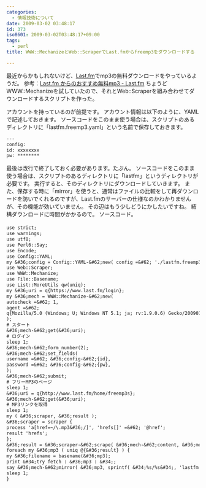 ```yaml
---
categories:
  - 情報技術について
date: 2009-03-02 03:48:17
id: 373
iso8601: 2009-03-02T03:48:17+09:00
tags:
  - perl
title: WWW::MechanizeとWeb::ScraperでLast.fmからfreemp3をダウンロードする

---
```


最近からかもしれないけど、<a href="http://www.lastfm.jp/">Last.fm</a>でmp3の無料ダウンロードをやっているようだ。
参考：<a href="http://www.lastfm.jp/">Last.fm からのおすすめ無料mp3 - Last.fm</a>
ちょうどWWW::Mechanizeを試していたので、それとWeb::Scraperを組み合わせてダウンロードするスクリプトを作った。


アカウントを持っているのが前提です。
アカウント情報は以下のように、YAMLで記述しておきます。
ソースコードをこのまま使う場合は、スクリプトのあるディレクトリに「lastfm.freemp3.yaml」という名前で保存しておきます。
```default
---
config:
id: xxxxxxxx
pw: ********
```
最後は改行で終了しておく必要があります。たぶん。
ソースコードをこのまま使う場合は、スクリプトのあるディレクトリに「lastfm」というディレクトリが必要です。
実行すると、そのディレクトリにダウンロードしていきます。
また、保存する時に「mirror」を使うと、通常はファイルの比較をして再ダウンロードを防いでくれるのですが、Last.fmのサーバーの仕様なのかわかりませんが、その機能が効いていません。
その辺はもう少しどうにかしたいですね。
結構ダウンロードに時間がかかるので&#133;。
ソースコード。
```default
use strict;
use warnings;
use utf8;
use Perl6::Say;
use Encode;
use Config::YAML;
my &#36;config = Config::YAML-&#62;new( config =&#62; './lastfm.freemp3.yaml' );
use Web::Scraper;
use WWW::Mechanize;
use File::Basename;
use List::MoreUtils qw(uniq);
my &#36;uri = q{https://www.last.fm/login};
my &#36;mech = WWW::Mechanize-&#62;new(
autocheck =&#62; 1,
agent =&#62;
q{Mozilla/5.0 (Windows; U; Windows NT 5.1; ja; rv:1.9.0.6) Gecko/2009011913 Firefox/3.0.6 (.NET CLR 3.5.30729)},
);
# スタート
&#36;mech-&#62;get(&#36;uri);
# ログイン
sleep 1;
&#36;mech-&#62;form_number(2);
&#36;mech-&#62;set_fields(
username =&#62; &#36;config-&#62;{id},
password =&#62; &#36;config-&#62;{pw},
);
&#36;mech-&#62;submit;
# フリーMP3のページ
sleep 1;
&#36;uri = q{http://www.last.fm/home/freemp3s};
&#36;mech-&#62;get(&#36;uri);
# MP3リンクを取得
sleep 1;
my ( &#36;scraper, &#36;result );
&#36;scraper = scraper {
process 'a[href=~/\.mp3&#36;/]', 'hrefs[]' =&#62; '@href';
result 'hrefs';
};
&#36;result = &#36;scraper-&#62;scrape( &#36;mech-&#62;content, &#36;mech-&#62;uri );
foreach my &#36;mp3 ( uniq @{&#36;result} ) {
my &#36;filename = basename(&#36;mp3);
print &#34;try fetch : &#36;mp3 : &#34;;
say &#36;mech-&#62;mirror( &#36;mp3, sprintf( &#34;%s/%s&#34;, 'lastfm', &#36;filename ) )-&#62;message;
sleep 1;
}
```
    	